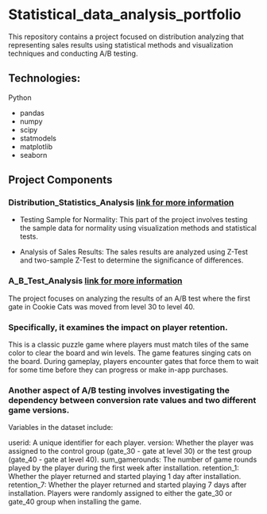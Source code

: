 # Statistical_data_analysis_portfolio

This repository contains a project focused on distribution analyzing that representing sales results using statistical methods and visualization techniques and conducting A/B testing.

## Technologies:
Python
- pandas
- numpy
- scipy
- statmodels
- matplotlib
- seaborn

## Project Components

### Distribution_Statistics_Analysis [link for more information](https://github.com/Garina006/Statistical_data_analysis_portfolio/blob/main/Distribution_Statistics_Analysis.ipynb)
   
- Testing Sample for Normality:
   This part of the project involves testing the sample data for normality using visualization methods and statistical tests.
   
-  Analysis of Sales Results:
   The sales results are analyzed using Z-Test and two-sample Z-Test to determine the significance of differences.

### A_B_Test_Analysis [link for more information](https://github.com/Garina006/Statistical_data_analysis_portfolio/blob/main/A_B_Test_Analysis.ipynb)

The project focuses on analyzing the results of an A/B test where the first gate in Cookie Cats was moved from level 30 to level 40. 
### Specifically, it examines the impact on player retention.

This is a classic puzzle game where players must match tiles of the same color to clear the board and win levels. The game features singing cats on the board.
During gameplay, players encounter gates that force them to wait for some time before they can progress or make in-app purchases. 

### Another aspect of A/B testing involves investigating the dependency between conversion rate values and two different game versions.

Variables in the dataset include:

userid: A unique identifier for each player.
version: Whether the player was assigned to the control group (gate_30 - gate at level 30) or the test group (gate_40 - gate at level 40).
sum_gamerounds: The number of game rounds played by the player during the first week after installation.
retention_1: Whether the player returned and started playing 1 day after installation.
retention_7: Whether the player returned and started playing 7 days after installation.
Players were randomly assigned to either the gate_30 or gate_40 group when installing the game.
